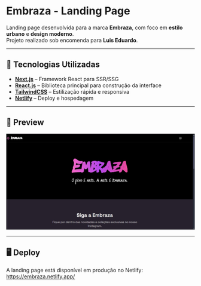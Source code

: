 # Embraza - Landing Page

Landing page desenvolvida para a marca **Embraza**, com foco em **estilo urbano** e **design moderno**.  
Projeto realizado sob encomenda para **Luis Eduardo**.

---

## 🚀 Tecnologias Utilizadas

- **[Next.js](https://nextjs.org/)** – Framework React para SSR/SSG
- **[React.js](https://reactjs.org/)** – Biblioteca principal para construção da interface
- **[TailwindCSS](https://tailwindcss.com/)** – Estilização rápida e responsiva
- **[Netlify](https://www.netlify.com/)** – Deploy e hospedagem

---

## 📸 Preview

![Preview da Landing Page](./public/preview.jpg)

---

## 🖥️ Deploy

A landing page está disponível em produção no Netlify:
https://embraza.netlify.app/
